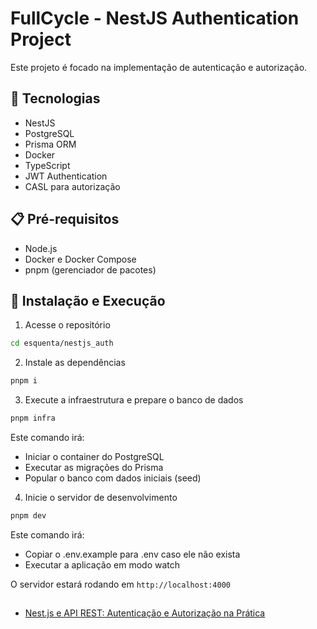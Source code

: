 # FullCycle - NestJS Authentication Project

Este projeto é focado na implementação de autenticação e autorização.

## 🚀 Tecnologias

- NestJS
- PostgreSQL
- Prisma ORM
- Docker
- TypeScript
- JWT Authentication
- CASL para autorização

## 📋 Pré-requisitos

- Node.js
- Docker e Docker Compose
- pnpm (gerenciador de pacotes)

## 🔧 Instalação e Execução

1. Acesse o repositório

```bash
cd esquenta/nestjs_auth
```

2. Instale as dependências

```bash
pnpm i
```

3. Execute a infraestrutura e prepare o banco de dados

```bash
pnpm infra
```

Este comando irá:

- Iniciar o container do PostgreSQL
- Executar as migrações do Prisma
- Popular o banco com dados iniciais (seed)

4. Inicie o servidor de desenvolvimento

```bash
pnpm dev
```

Este comando irá:

- Copiar o .env.example para .env caso ele não exista
- Executar a aplicação em modo watch

O servidor estará rodando em `http://localhost:4000`

##

- [Nest.js e API REST: Autenticação e Autorização na Prática](https://www.youtube.com/watch?v=_ZyX4Vcofek)
